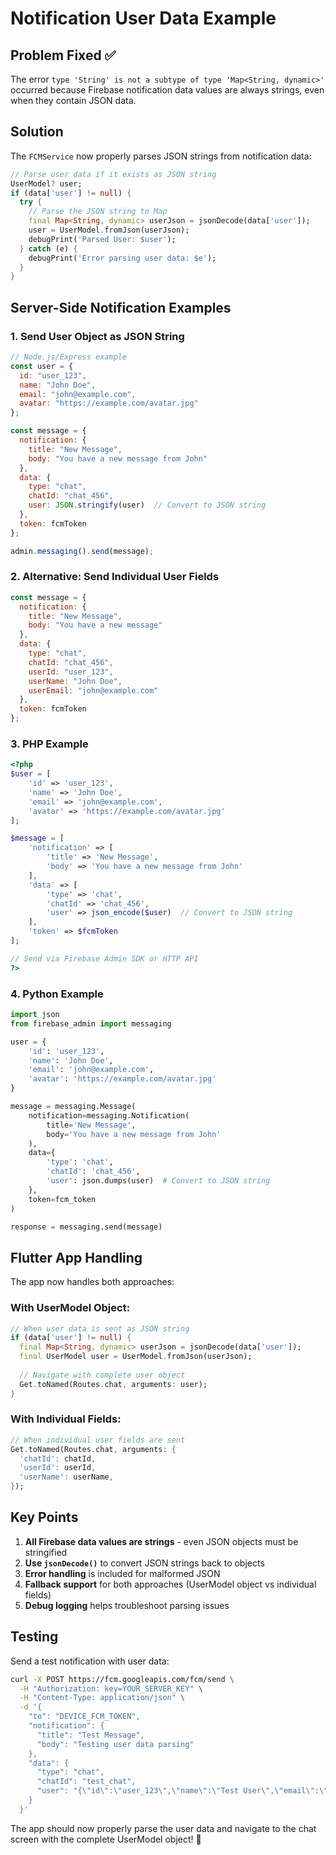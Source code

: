 # Notification User Data Example

## Problem Fixed ✅

The error `type 'String' is not a subtype of type 'Map<String, dynamic>'` occurred because Firebase notification data values are always strings, even when they contain JSON data.

## Solution

The `FCMService` now properly parses JSON strings from notification data:

```dart
// Parse user data if it exists as JSON string
UserModel? user;
if (data['user'] != null) {
  try {
    // Parse the JSON string to Map
    final Map<String, dynamic> userJson = jsonDecode(data['user']);
    user = UserModel.fromJson(userJson);
    debugPrint('Parsed User: $user');
  } catch (e) {
    debugPrint('Error parsing user data: $e');
  }
}
```

## Server-Side Notification Examples

### 1. **Send User Object as JSON String**
```javascript
// Node.js/Express example
const user = {
  id: "user_123",
  name: "John Doe",
  email: "john@example.com",
  avatar: "https://example.com/avatar.jpg"
};

const message = {
  notification: {
    title: "New Message",
    body: "You have a new message from John"
  },
  data: {
    type: "chat",
    chatId: "chat_456",
    user: JSON.stringify(user)  // Convert to JSON string
  },
  token: fcmToken
};

admin.messaging().send(message);
```

### 2. **Alternative: Send Individual User Fields**
```javascript
const message = {
  notification: {
    title: "New Message", 
    body: "You have a new message"
  },
  data: {
    type: "chat",
    chatId: "chat_456",
    userId: "user_123",
    userName: "John Doe",
    userEmail: "john@example.com"
  },
  token: fcmToken
};
```

### 3. **PHP Example**
```php
<?php
$user = [
    'id' => 'user_123',
    'name' => 'John Doe',
    'email' => 'john@example.com',
    'avatar' => 'https://example.com/avatar.jpg'
];

$message = [
    'notification' => [
        'title' => 'New Message',
        'body' => 'You have a new message from John'
    ],
    'data' => [
        'type' => 'chat',
        'chatId' => 'chat_456',
        'user' => json_encode($user)  // Convert to JSON string
    ],
    'token' => $fcmToken
];

// Send via Firebase Admin SDK or HTTP API
?>
```

### 4. **Python Example**
```python
import json
from firebase_admin import messaging

user = {
    'id': 'user_123',
    'name': 'John Doe',
    'email': 'john@example.com',
    'avatar': 'https://example.com/avatar.jpg'
}

message = messaging.Message(
    notification=messaging.Notification(
        title='New Message',
        body='You have a new message from John'
    ),
    data={
        'type': 'chat',
        'chatId': 'chat_456',
        'user': json.dumps(user)  # Convert to JSON string
    },
    token=fcm_token
)

response = messaging.send(message)
```

## Flutter App Handling

The app now handles both approaches:

### **With UserModel Object:**
```dart
// When user data is sent as JSON string
if (data['user'] != null) {
  final Map<String, dynamic> userJson = jsonDecode(data['user']);
  final UserModel user = UserModel.fromJson(userJson);
  
  // Navigate with complete user object
  Get.toNamed(Routes.chat, arguments: user);
}
```

### **With Individual Fields:**
```dart
// When individual user fields are sent
Get.toNamed(Routes.chat, arguments: {
  'chatId': chatId,
  'userId': userId,
  'userName': userName,
});
```

## Key Points

1. **All Firebase data values are strings** - even JSON objects must be stringified
2. **Use `jsonDecode()`** to convert JSON strings back to objects
3. **Error handling** is included for malformed JSON
4. **Fallback support** for both approaches (UserModel object vs individual fields)
5. **Debug logging** helps troubleshoot parsing issues

## Testing

Send a test notification with user data:

```bash
curl -X POST https://fcm.googleapis.com/fcm/send \
  -H "Authorization: key=YOUR_SERVER_KEY" \
  -H "Content-Type: application/json" \
  -d '{
    "to": "DEVICE_FCM_TOKEN",
    "notification": {
      "title": "Test Message",
      "body": "Testing user data parsing"
    },
    "data": {
      "type": "chat",
      "chatId": "test_chat",
      "user": "{\"id\":\"user_123\",\"name\":\"Test User\",\"email\":\"test@example.com\"}"
    }
  }'
```

The app should now properly parse the user data and navigate to the chat screen with the complete UserModel object! 🎯

